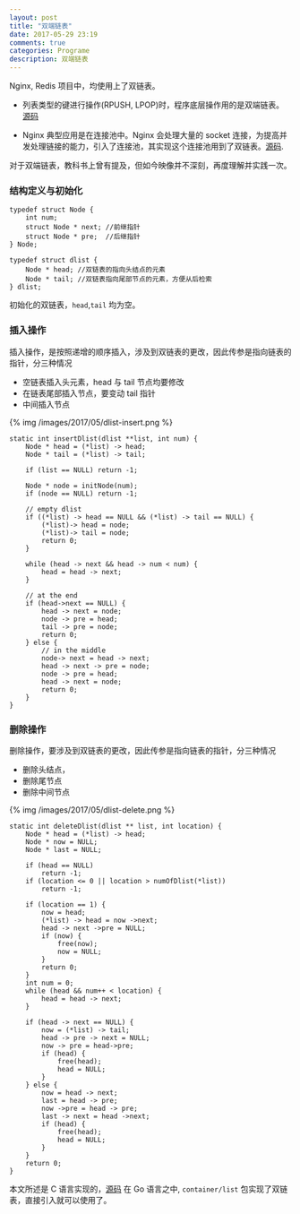 ```yaml
---
layout: post
title: "双端链表"
date: 2017-05-29 23:19
comments: true
categories: Programe
description: 双端链表
---
```


Nginx, Redis 项目中，均使用上了双链表。

* 列表类型的键进行操作(RPUSH, LPOP)时，程序底层操作用的是双端链表。 [源码](https://github.com/antirez/redis/blob/unstable/src/adlist.c)

* Nginx 典型应用是在连接池中。Nginx 会处理大量的 socket 连接，为提高并发处理链接的能力，引入了连接池，其实现这个连接池用到了双链表。[源码](https://github.com/nginx/nginx/blob/master/src/core/ngx_queue.c).

对于双端链表，教科书上曾有提及，但如今映像并不深刻，再度理解并实践一次。

### 结构定义与初始化

```
typedef struct Node {
    int num;
    struct Node * next; //前继指针
    struct Node * pre;  //后继指针
} Node;

typedef struct dlist {
    Node * head; //双链表的指向头结点的元素
    Node * tail; //双链表指向尾部节点的元素，方便从后检索
} dlist;
```

初始化的双链表，`head`,`tail` 均为空。

### 插入操作

插入操作，是按照递增的顺序插入，涉及到双链表的更改，因此传参是指向链表的指针，分三种情况

* 空链表插入头元素，head 与 tail 节点均要修改
* 在链表尾部插入节点，要变动 tail 指针
* 中间插入节点

{% img /images/2017/05/dlist-insert.png %}

```
static int insertDlist(dlist **list, int num) {
    Node * head = (*list) -> head;
    Node * tail = (*list) -> tail;

    if (list == NULL) return -1;

    Node * node = initNode(num);
    if (node == NULL) return -1;

    // empty dlist
    if ((*list) -> head == NULL && (*list) -> tail == NULL) {
        (*list)-> head = node;
        (*list)-> tail = node;
        return 0;
    }

    while (head -> next && head -> num < num) {
        head = head -> next;
    }

    // at the end
    if (head->next == NULL) {
        head -> next = node;
        node -> pre = head;
        tail -> pre = node;
        return 0;
    } else {
        // in the middle
        node-> next = head -> next;
        head -> next -> pre = node;
        node -> pre = head;
        head -> next = node;
        return 0;
    }
}

```

### 删除操作

删除操作，要涉及到双链表的更改，因此传参是指向链表的指针，分三种情况

* 删除头结点，
* 删除尾节点
* 删除中间节点

{% img /images/2017/05/dlist-delete.png %}

```
static int deleteDlist(dlist ** list, int location) {
    Node * head = (*list) -> head;
    Node * now = NULL;
    Node * last = NULL;

    if (head == NULL)
        return -1;
    if (location <= 0 || location > numOfDlist(*list))
        return -1;

    if (location == 1) {
        now = head;
        (*list) -> head = now ->next;
        head -> next ->pre = NULL;
        if (now) {
            free(now);
            now = NULL;
        }
        return 0;
    }
    int num = 0;
    while (head && num++ < location) {
        head = head -> next;
    }

    if (head -> next == NULL) {
        now = (*list) -> tail;
        head -> pre -> next = NULL;
        now -> pre = head->pre;
        if (head) {
            free(head);
            head = NULL;
        }
    } else {
        now = head -> next;
        last = head -> pre;
        now ->pre = head -> pre;
        last -> next = head ->next;
        if (head) {
            free(head);
            head = NULL;
        }
    }
    return 0;
}
```

本文所述是 C 语言实现的，[源码](https://github.com/zheng-ji/ToyCollection/blob/master/Dlist/mydlist.c)
在 Go 语言之中, `container/list` 包实现了双链表，直接引入就可以使用了。

